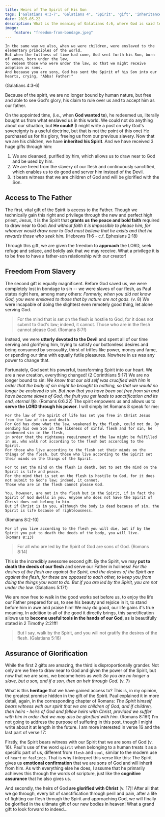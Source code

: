 ```yaml
---
title: Heirs of The Spirit of His Son
tags: ['Galatians 4:3-7', 'Galatians 4', 'Spirit', 'gift', 'inheritance', 'children', 'heirs', 'God', 'adoption', 'freedom', 'slavery', 'purification', 'sanctification', 'glorification', 'Romans 8', 'Romans 8:14', 'Galatians 5:16', 'appointed time', 'access to the father', 'transformation', 'assurance', 'heart']
date: 2015-05-22
description: What is the meaning of Galatians 4:6, where God is said to have sent the Spirit of his Son into our hearts? What is this great gift of his, and why should we care that we are sons of God?
image:
    feature: "freedom-from-bondage.jpeg"
---
```

```
In the same way we also, when we were children, were enslaved to the elementary principles of the world.
But when the fullness of time had come, God sent forth his Son, born of woman, born under the law,
to redeem those who were under the law, so that we might receive adoption as sons.
And because you are sons, God has sent the Spirit of his Son into our hearts, crying, "Abba! Father!"
```
(Galatians 4:3-6)

Because of the spirit, we are no longer bound by human nature, but free and able to see God's glory, his claim to rule over us and to accept him as our father.

On the appointed time, (i.e., when **God wanted to**), he redeemed us, literally bought us from what enslaved us in this world. We could not do anything about our situation, but **He could!** (I might write a post on why God's sovereignty is a useful doctrine, but that is not the point of this one) He purchased us for his glory, freeing us from our previous slavery. Now that we are his children, we have **inherited his Spirit**. And we have received 3 huge gifts through him:

1. We are cleansed, purified by him, which allows us to draw near to God and be used by him.
2. We are freed from the slavery of our flesh and continuously sanctified, which enables us to do good and server him instead of the Devil.
3. It bears witness that we are children of God and will be glorified with the Son.

## Access to The Father
The first, vital gift of the Spirit is access to the Father. Though we technically gain this right and privilege through the new and perfect high priest, Jesus, it is the Spirit that **grants us the peace and bold faith** required to draw near to God: *And without faith it is impossible to please him, for whoever would draw near to God must believe that he exists and that he rewards those who seek him.* (Hebrews 11:6 - c.f. Ephesians 2:18)

Through this gift, we are given the freedom to **approach** the LORD, seek refuge and solace, and boldly ask that we may receive. What a privilege it is to be free to have a father-son relationship with our creator!

## Freedom From Slavery
The second gift is equally magnificent. Before God saved us, we were completely lost in bondage to sin -- we were slaves of our flesh, as Paul states right here, among many others: *Formerly, when you did not know God, you were enslaved to those that by nature are not gods.* (v. 8) We were incapable of doing the slightest even remotely good thing, let alone serving God.

>For the mind that is set on the flesh is hostile to God, for it does not submit to God's law; indeed, it cannot.
>Those who are in the flesh cannot please God.
>(Romans 8:7f)

Instead, we were **utterly devoted to the Devil** and spent all of our time serving and glorifying him, trying to satisfy our bottomless desires and being consumed by sensuality, thirst of trifles like power, money and fame, or spending our time with equally futile pleasures. Nowhere in us was any power to change that.

Fortunately, God sent his powerful, transforming Spirit into our heart. We are a new creation, everything changed! (2 Corinthians 5:17) We are no longer bound to sin: *We know that our old self was crucified with him in order that the body of sin might be brought to nothing, so that we would no longer be enslaved to sin. But now that you have been set free from sin and have become slaves of God, the fruit you get leads to sanctification and its end, eternal life.* (Romans 6:6.22) The spirit empowers us and allows us to **serve the LORD through his power**. I will simply let Romans 8 speak for me:

```
For the law of the Spirit of life has set you free in Christ Jesus from the law of sin and death.
For God has done what the law, weakened by the flesh, could not do. By sending his own Son in the likeness of sinful flesh and for sin, he condemned sin in the flesh,
in order that the righteous requirement of the law might be fulfilled in us, who walk not according to the flesh but according to the Spirit.
For those who live according to the flesh set their minds on the things of the flesh, but those who live according to the Spirit set their minds on the things of the Spirit.
```

```
For to set the mind on the flesh is death, but to set the mind on the Spirit is life and peace.
For the mind that is set on the flesh is hostile to God, for it does not submit to God's law; indeed, it cannot.
Those who are in the flesh cannot please God.
```

```
You, however, are not in the flesh but in the Spirit, if in fact the Spirit of God dwells in you. Anyone who does not have the Spirit of Christ does not belong to him.
But if Christ is in you, although the body is dead because of sin, the Spirit is life because of righteousness.
```
(Romans 8:2-10)

```
For if you live according to the flesh you will die, but if by the Spirit you put to death the deeds of the body, you will live.
(Romans 8:13)
```

>For all who are led by the Spirit of God are sons of God.
>(Romans 8:14)

This is the incredibly awesome second gift. By the Spirit, we may **put to death the deeds of our flesh** and serve our Father in holiness! *For the desires of the flesh are against the Spirit, and the desires of the Spirit are against the flesh, for these are opposed to each other, to keep you from doing the things you want to do. But if you are led by the Spirit, you are not under the law.* (Galatians 5:17f)

We are now free to walk in the good works set before us, to enjoy the life our Father prepared for us, to see his beauty and rejoice in it, to stand before him in awe and praise him! We may do good, our life gains it's true meaning. In addition to all of the good it directly brings, this sanctification allows us to **become useful tools in the hands of our God**, as is beautifully stated in 2 Timothy 2:21ff!

>But I say, walk by the Spirit, and you will not gratify the desires of the flesh.
>(Galatians 5:16)

## Assurance of Glorification
While the first 2 gifts are amazing, the third is disproportionally grander. Not only are we free to draw near to God and given the power of the Spirit, but now that we are sons, we become heirs as well: *So you are no longer a slave, but a son, and if a son, then an heir through God.* (v. 7)

What is this **heritage** that we have gained access to? This is, in my opinion, the greatest promise hidden in the gift of the Spirit. Paul explained it in more detail, again, in the corresponding chapter of Romans: *The Spirit himself bears witness with our spirit that we are children of God, and if children, then heirs - heirs of God and fellow heirs with Christ, provided we suffer with him in order that we may also be glorified with him.* (Romans 8:16f) I'm not going to address the purpose of suffering in this post, though I might write about it at length in the future. I am more interested in verse 16 and the last part of verse 17:

Firstly, the Spirit bears witness with our Spirit that we are sons of God (v. 16). Paul's use of the word `spirit` when belonging to a human treats it as a specific part of us, different from `flesh` and `soul`, similar to the modern use of `heart` or `feelings`. That is why I interpret this verse like this: The Spirit gives us **emotional confirmation** that we are sons of God and will inherit from him. As with everything else he does, I assume that he primarily achieves this through the words of scripture, just like the **cognitive assurance** that he also gives us.

And secondly, the heirs of God **are glorified with Christ** (v. 17)! After all that we go through, every bit of sanctification through peril and pain, after a life of fighting our flesh through the Spirit and approaching God, we will finally be glorified in the ultimate gift of our new bodies in heaven!
What a grand gift to look forward to indeed...
